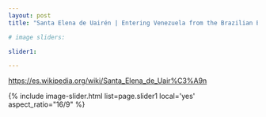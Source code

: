 ```yaml
---
layout: post
title: "Santa Elena de Uairén | Entering Venezuela from the Brazilian Border"

# image sliders:

slider1:

---
```


https://es.wikipedia.org/wiki/Santa_Elena_de_Uair%C3%A9n

{% include image-slider.html list=page.slider1 local='yes' aspect_ratio="16/9" %}
<p align="center"><i></i></p>
